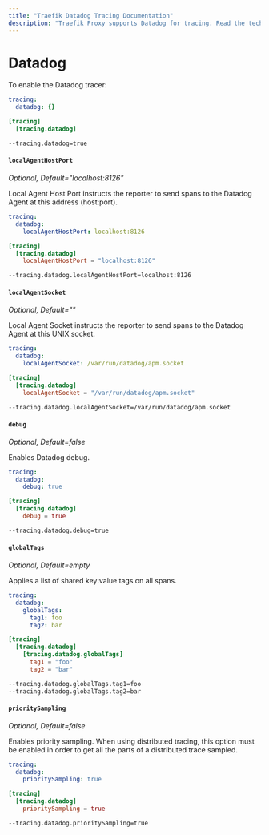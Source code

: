 ```yaml
---
title: "Traefik Datadog Tracing Documentation"
description: "Traefik Proxy supports Datadog for tracing. Read the technical documentation to enable Datadog for observability."
---
```


# Datadog

To enable the Datadog tracer:

```yaml tab="File (YAML)"
tracing:
  datadog: {}
```

```toml tab="File (TOML)"
[tracing]
  [tracing.datadog]
```

```bash tab="CLI"
--tracing.datadog=true
```

#### `localAgentHostPort`

_Optional, Default="localhost:8126"_

Local Agent Host Port instructs the reporter to send spans to the Datadog Agent at this address (host:port).

```yaml tab="File (YAML)"
tracing:
  datadog:
    localAgentHostPort: localhost:8126
```

```toml tab="File (TOML)"
[tracing]
  [tracing.datadog]
    localAgentHostPort = "localhost:8126"
```

```bash tab="CLI"
--tracing.datadog.localAgentHostPort=localhost:8126
```

#### `localAgentSocket`

_Optional, Default=""_

Local Agent Socket instructs the reporter to send spans to the Datadog Agent at this UNIX socket.

```yaml tab="File (YAML)"
tracing:
  datadog:
    localAgentSocket: /var/run/datadog/apm.socket
```

```toml tab="File (TOML)"
[tracing]
  [tracing.datadog]
    localAgentSocket = "/var/run/datadog/apm.socket"
```

```bash tab="CLI"
--tracing.datadog.localAgentSocket=/var/run/datadog/apm.socket
```

#### `debug`

_Optional, Default=false_

Enables Datadog debug.

```yaml tab="File (YAML)"
tracing:
  datadog:
    debug: true
```

```toml tab="File (TOML)"
[tracing]
  [tracing.datadog]
    debug = true
```

```bash tab="CLI"
--tracing.datadog.debug=true
```

#### `globalTags`

_Optional, Default=empty_

Applies a list of shared key:value tags on all spans.

```yaml tab="File (YAML)"
tracing:
  datadog:
    globalTags:
      tag1: foo
      tag2: bar
```

```toml tab="File (TOML)"
[tracing]
  [tracing.datadog]
    [tracing.datadog.globalTags]
      tag1 = "foo"
      tag2 = "bar"
```

```bash tab="CLI"
--tracing.datadog.globalTags.tag1=foo
--tracing.datadog.globalTags.tag2=bar
```

#### `prioritySampling`

_Optional, Default=false_

Enables priority sampling.
When using distributed tracing, 
this option must be enabled in order to get all the parts of a distributed trace sampled.

```yaml tab="File (YAML)"
tracing:
  datadog:
    prioritySampling: true
```

```toml tab="File (TOML)"
[tracing]
  [tracing.datadog]
    prioritySampling = true
```

```bash tab="CLI"
--tracing.datadog.prioritySampling=true
```
